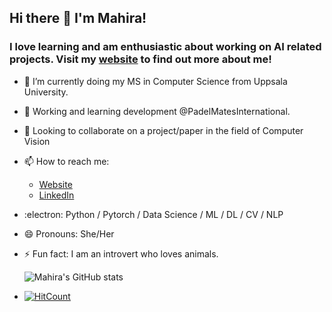 ## Hi there 👋 I'm Mahira!
### I love learning and am enthusiastic about working on AI related projects. Visit my [website](https://mahirobot.github.io/) to find out more about me!
- 🔭 I’m currently doing my MS in Computer Science from Uppsala University.
- 🌱 Working and learning development @PadelMatesInternational.
- 👯 Looking to collaborate on a project/paper in the field of Computer Vision
- 📫 How to reach me:  
  - [Website](https://mahirobot.github.io/)  
  - [LinkedIn](https://bd.linkedin.com/in/mahira-jalisha-158002181)
- :electron: Python / Pytorch / Data Science / ML / DL / CV / NLP  
- 😄 Pronouns: She/Her
- ⚡ Fun fact: I am an introvert who loves animals. 
  
  ![Mahira's GitHub stats](https://github-readme-stats.vercel.app/api?username=Mahirobot&show_icons=true&theme=transparent)  
  
- [![HitCount](https://hits.dwyl.com/Mahirobot/Covid_cases-Bangladesh.svg?style=flat-square&show=unique)](http://hits.dwyl.com/Mahirobot)

